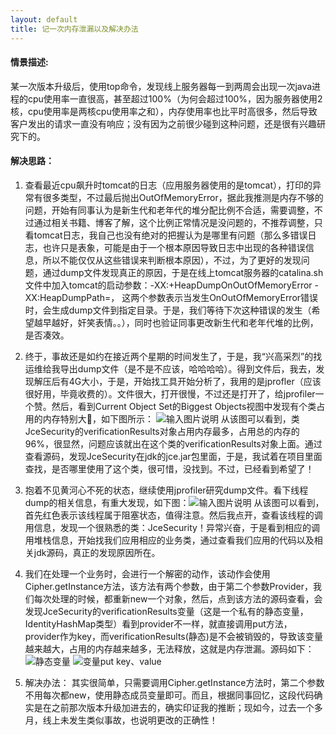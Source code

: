 ```yaml
---
layout: default
title: 记一次内存泄漏以及解决办法
---
```


####  情景描述: 
某一次版本升级后，使用top命令，发现线上服务器每一到两周会出现一次java进程的cpu使用率一直很高，甚至超过100%（为何会超过100%，因为服务器使用2核，cpu使用率是两核cpu使用率之和），内存使用率也比平时高很多，然后导致客户发出的请求一直没有响应；没有因为之前很少碰到这种问题，还是很有兴趣研究下的。

#### 解决思路：
 1. 查看最近cpu飙升时tomcat的日志（应用服务器使用的是tomcat），打印的异常有很多类型，不过最后抛出OutOfMemoryError，据此我推测是内存不够的问题，开始有同事认为是新生代和老年代的堆分配比例不合适，需要调整，不过通过相关书籍、博客了解，这个比例正常情况是没问题的，不推荐调整，只看tomcat日志，我自己也没有绝对的把握认为是哪里有问题（那么多错误日志，也许只是表象，可能是由于一个根本原因导致日志中出现的各种错误信息，所以不能仅仅从这些错误来判断根本原因），不过，为了更好的发现问题，通过dump文件发现真正的原因，于是在线上tomcat服务器的catalina.sh文件中加入tomcat的启动参数：-XX:+HeapDumpOnOutOfMemoryError -XX:HeapDumpPath=， 这两个参数表示当发生OnOutOfMemoryError错误时，会生成dump文件到指定目录。于是，我们等待下次这种错误的发生（希望越早越好，奸笑表情。。），同时也验证同事更改新生代和老年代堆的比例，是否凑效。

2. 终于，事故还是如约在接近两个星期的时间发生了，于是，我“兴高采烈”的找运维给我导出dump文件（是不是不应该，哈哈哈哈）。得到文件后，我去，发现解压后有4G大小，于是，开始找工具开始分析了，我用的是jprofler（应该很好用，毕竟收费的）。文件很大，打开很慢，不过还是打开了，给jprofiler一个赞。然后，看到Current Object Set的Biggest Objects视图中发现有个类占用的内存特别大，如下图所示：
![输入图片说明](https://static.oschina.net/uploads/img/201708/05234357_f3Sb.png "在这里输入图片标题")  从该图可以看到，类JceSecurity的verificationResults对象占用内存最多，占用总的内存的96%，很显然，问题应该就出在这个类的verificationResults对象上面。通过查看源码，发现JceSecurity在jdk的jce.jar包里面，于是，我试着在项目里面查找，是否哪里使用了这个类，很可惜，没找到。不过，已经看到希望了！

3. 抱着不见黄河心不死的状态，继续使用jprofiler研究dump文件。看下线程dump的相关信息，有重大发现，如下图：![输入图片说明](https://static.oschina.net/uploads/img/201708/05235230_2yPD.png "在这里输入图片标题")   从该图可以看到，首先红色表示该线程属于阻塞状态，值得注意。然后我点开，查看该线程的调用信息，发现一个很熟悉的类：JceSecurity！异常兴奋，于是看到相应的调用堆栈信息，开始找我们应用相应的业务类，通过查看我们应用的代码以及相关jdk源码，真正的发现原因所在。
4. 我们在处理一个业务时，会进行一个解密的动作，该动作会使用Cipher.getInstance方法，该方法有两个参数，由于第二个参数Provider，我们每次处理的时候，都重新new一个对象，然后，点到该方法的源码查看，会发现JceSecurity的verificationResults变量（这是一个私有的静态变量，IdentityHashMap类型）看到provider不一样，就直接调用put方法，provider作为key，而verificationResults(静态)是不会被销毁的，导致该变量越来越大，占用的内存越来越多，无法释放，这就是内存泄漏。源码如下：
![静态变量](https://static.oschina.net/uploads/img/201708/13221841_3fy8.png "在这里输入图片标题")
![变量put key、value](https://static.oschina.net/uploads/img/201708/13221910_KnrJ.png "在这里输入图片标题")

5. 解决办法： 其实很简单，只需要调用Cipher.getInstance方法时，第二个参数不用每次都new，使用静态成员变量即可。而且，根据同事回忆，这段代码确实是在之前那次版本升级加进去的，确实印证我的推断；现如今，过去一个多月，线上未发生类似事故，也说明更改的正确性！
